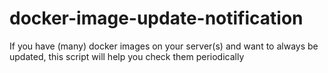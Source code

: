 # docker-image-update-notification
If you have (many) docker images on your server(s) and want to always be updated, this script will help you check them periodically
